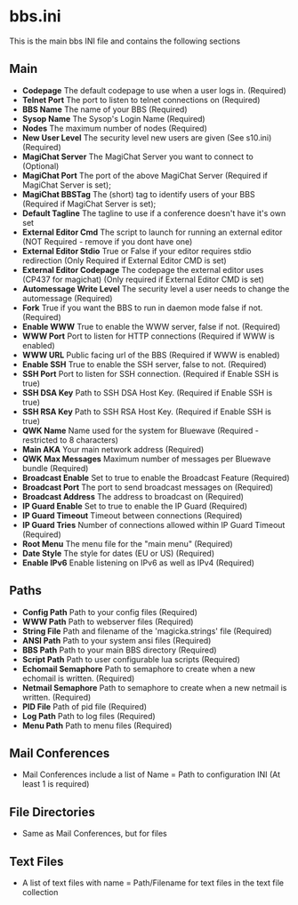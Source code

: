 # bbs.ini

This is the main bbs INI file and contains the following sections

## Main
 * **Codepage** The default codepage to use when a user logs in. (Required)
 * **Telnet Port** The port to listen to telnet connections on (Required)
 * **BBS Name** The name of your BBS (Required)
 * **Sysop Name** The Sysop's Login Name (Required)
 * **Nodes** The maximum number of nodes (Required)
 * **New User Level** The security level new users are given (See s10.ini) (Required)
 * **MagiChat Server** The MagiChat Server you want to connect to (Optional)
 * **MagiChat Port** The port of the above MagiChat Server (Required if MagiChat Server is set);
 * **MagiChat BBSTag** The (short) tag to identify users of your BBS (Required if MagiChat Server is set);
 * **Default Tagline** The tagline to use if a conference doesn't have it's own set
 * **External Editor Cmd** The script to launch for running an external editor (NOT Required - remove if you dont have one)
 * **External Editor Stdio** True or False if your editor requires stdio redirection (Only Required if External Editor CMD is set)
 * **External Editor Codepage** The codepage the external editor uses (CP437 for magichat) (Only required if External Editor CMD is set)
 * **Automessage Write Level** The security level a user needs to change the automessage (Required)
 * **Fork** True if you want the BBS to run in daemon mode false if not. (Required)
 * **Enable WWW** True to enable the WWW server, false if not. (Required)
 * **WWW Port** Port to listen for HTTP connections (Required if WWW is enabled)
 * **WWW URL** Public facing url of the BBS (Required if WWW is enabled)
 * **Enable SSH** True to enable the SSH server, false to not. (Required)
 * **SSH Port** Port to listen for SSH connection. (Required if Enable SSH is true)
 * **SSH DSA Key** Path to SSH DSA Host Key. (Required if Enable SSH is true)
 * **SSH RSA Key** Path to SSH RSA Host Key. (Required if Enable SSH is true)
 * **QWK Name** Name used for the system for Bluewave (Required - restricted to 8 characters)
 * **Main AKA** Your main network address (Required)
 * **QWK Max Messages** Maximum number of messages per Bluewave bundle (Required)
 * **Broadcast Enable** Set to true to enable the Broadcast Feature (Required)
 * **Broadcast Port** The port to send broadcast messages on (Required)
 * **Broadcast Address** The address to broadcast on (Required)
 * **IP Guard Enable** Set to true to enable the IP Guard (Required)
 * **IP Guard Timeout** Timeout between connections (Required)
 * **IP Guard Tries** Number of connections allowed within IP Guard Timeout (Required)
 * **Root Menu** The menu file for the "main menu" (Required)
 * **Date Style** The style for dates (EU or US) (Required)
 * **Enable IPv6** Enable listening on IPv6 as well as IPv4 (Required)

## Paths
 * **Config Path** Path to your config files (Required)
 * **WWW Path** Path to webserver files (Required)
 * **String File** Path and filename of the 'magicka.strings' file (Required)
 * **ANSI Path** Path to your system ansi files (Required)
 * **BBS Path** Path to your main BBS directory (Required)
 * **Script Path** Path to user configurable lua scripts (Required)
 * **Echomail Semaphore** Path to semaphore to create when a new echomail is written. (Required)
 * **Netmail Semaphore** Path to semaphore to create when a new netmail is written. (Required)
 * **PID File** Path of pid file (Required)
 * **Log Path** Path to log files (Required)
 * **Menu Path** Path to menu files (Required)

## Mail Conferences
 * Mail Conferences include a list of Name = Path to configuration INI (At least 1 is required)

## File Directories
 * Same as Mail Conferences, but for files
 
## Text Files
 * A list of text files with name = Path/Filename for text files in the text file collection
